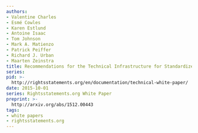 ```yaml
---
authors:
- Valentine Charles
- Esmé Cowles
- Karen Estlund
- Antoine Isaac
- Tom Johnson
- Mark A. Matienzo
- Patrick Peiffer
- Richard J. Urban
- Maarten Zeinstra
title: Recommendations for the Technical Infrastructure for Standardized International Rights Statements
series:
pid: >-
  http://rightsstatements.org/en/documentation/technical-white-paper/
date: 2015-10-01
series: Rightsstatements.org White Paper
preprint: >-
  http://arxiv.org/abs/1512.00443
tags:
- white papers
- rightsstatements.org
---
```

